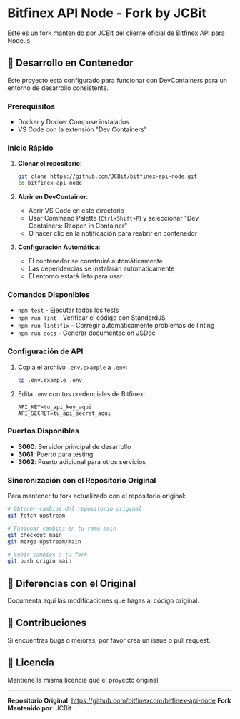 # Bitfinex API Node - Fork by JCBit

Este es un fork mantenido por JCBit del cliente oficial de Bitfinex API para Node.js.

## 🚀 Desarrollo en Contenedor

Este proyecto está configurado para funcionar con DevContainers para un entorno de desarrollo consistente.

### Prerequisitos

- Docker y Docker Compose instalados
- VS Code con la extensión "Dev Containers"

### Inicio Rápido

1. **Clonar el repositorio**:
   ```bash
   git clone https://github.com/JCBit/bitfinex-api-node.git
   cd bitfinex-api-node
   ```

2. **Abrir en DevContainer**:
   - Abrir VS Code en este directorio
   - Usar Command Palette (`Ctrl+Shift+P`) y seleccionar "Dev Containers: Reopen in Container"
   - O hacer clic en la notificación para reabrir en contenedor

3. **Configuración Automática**:
   - El contenedor se construirá automáticamente
   - Las dependencias se instalarán automáticamente
   - El entorno estará listo para usar

### Comandos Disponibles

- `npm test` - Ejecutar todos los tests
- `npm run lint` - Verificar el código con StandardJS
- `npm run lint:fix` - Corregir automáticamente problemas de linting
- `npm run docs` - Generar documentación JSDoc

### Configuración de API

1. Copia el archivo `.env.example` a `.env`:
   ```bash
   cp .env.example .env
   ```

2. Edita `.env` con tus credenciales de Bitfinex:
   ```env
   API_KEY=tu_api_key_aqui
   API_SECRET=tu_api_secret_aqui
   ```

### Puertos Disponibles

- **3060**: Servidor principal de desarrollo
- **3061**: Puerto para testing
- **3062**: Puerto adicional para otros servicios

### Sincronización con el Repositorio Original

Para mantener tu fork actualizado con el repositorio original:

```bash
# Obtener cambios del repositorio original
git fetch upstream

# Fusionar cambios en tu rama main
git checkout main
git merge upstream/main

# Subir cambios a tu fork
git push origin main
```

## 📝 Diferencias con el Original

Documenta aquí las modificaciones que hagas al código original.

## 🤝 Contribuciones

Si encuentras bugs o mejoras, por favor crea un issue o pull request.

## 📄 Licencia

Mantiene la misma licencia que el proyecto original.

---

**Repositorio Original**: https://github.com/bitfinexcom/bitfinex-api-node
**Fork Mantenido por**: JCBit
